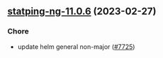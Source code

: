 

## [statping-ng-11.0.6](https://github.com/truecharts/charts/compare/statping-ng-11.0.5...statping-ng-11.0.6) (2023-02-27)

### Chore

- update helm general non-major ([#7725](https://github.com/truecharts/charts/issues/7725))
  
  